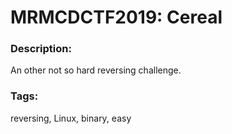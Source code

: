 # MRMCDCTF2019: Cereal

### Description:
An other not so hard reversing challenge.


### Tags:
reversing, Linux, binary, easy
